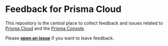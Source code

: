# Feedback for Prisma Cloud

This repository is the central place to collect feedback and issues related to [Prisma Cloud](https://www.prisma.io/cloud) and the [Prisma Console](https://app.prisma.io/).

Please [**open an issue**](https://github.com/prisma/prisma-cloud-feedback/issues/new) if you want to leave feedback.

